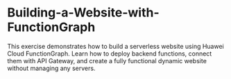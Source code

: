 # Building-a-Website-with-FunctionGraph
This exercise demonstrates how to build a serverless website using Huawei Cloud FunctionGraph. Learn how to deploy backend functions, connect them with API Gateway, and create a fully functional dynamic website without managing any servers.
